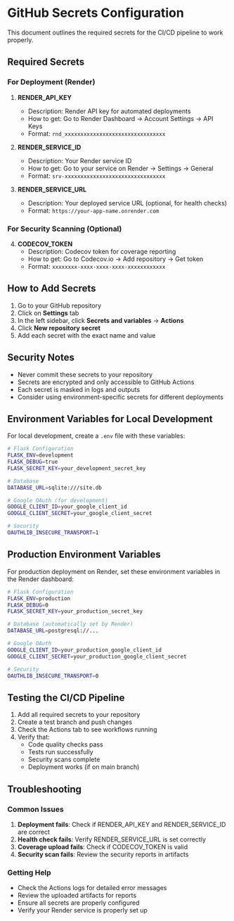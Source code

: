 # GitHub Secrets Configuration

This document outlines the required secrets for the CI/CD pipeline to work properly.

## Required Secrets

### For Deployment (Render)

1. **RENDER_API_KEY**
   - Description: Render API key for automated deployments
   - How to get: Go to Render Dashboard → Account Settings → API Keys
   - Format: `rnd_xxxxxxxxxxxxxxxxxxxxxxxxxxxxxxxx`

2. **RENDER_SERVICE_ID**
   - Description: Your Render service ID
   - How to get: Go to your service on Render → Settings → General
   - Format: `srv-xxxxxxxxxxxxxxxxxxxxxxxxxxxxxxxx`

3. **RENDER_SERVICE_URL**
   - Description: Your deployed service URL (optional, for health checks)
   - Format: `https://your-app-name.onrender.com`

### For Security Scanning (Optional)

4. **CODECOV_TOKEN**
   - Description: Codecov token for coverage reporting
   - How to get: Go to Codecov.io → Add repository → Get token
   - Format: `xxxxxxxx-xxxx-xxxx-xxxx-xxxxxxxxxxxx`

## How to Add Secrets

1. Go to your GitHub repository
2. Click on **Settings** tab
3. In the left sidebar, click **Secrets and variables** → **Actions**
4. Click **New repository secret**
5. Add each secret with the exact name and value

## Security Notes

- Never commit these secrets to your repository
- Secrets are encrypted and only accessible to GitHub Actions
- Each secret is masked in logs and outputs
- Consider using environment-specific secrets for different deployments

## Environment Variables for Local Development

For local development, create a `.env` file with these variables:

```bash
# Flask Configuration
FLASK_ENV=development
FLASK_DEBUG=true
FLASK_SECRET_KEY=your_development_secret_key

# Database
DATABASE_URL=sqlite:///site.db

# Google OAuth (for development)
GOOGLE_CLIENT_ID=your_google_client_id
GOOGLE_CLIENT_SECRET=your_google_client_secret

# Security
OAUTHLIB_INSECURE_TRANSPORT=1
```

## Production Environment Variables

For production deployment on Render, set these environment variables in the Render dashboard:

```bash
# Flask Configuration
FLASK_ENV=production
FLASK_DEBUG=0
FLASK_SECRET_KEY=your_production_secret_key

# Database (automatically set by Render)
DATABASE_URL=postgresql://...

# Google OAuth
GOOGLE_CLIENT_ID=your_production_google_client_id
GOOGLE_CLIENT_SECRET=your_production_google_client_secret

# Security
OAUTHLIB_INSECURE_TRANSPORT=0
```

## Testing the CI/CD Pipeline

1. Add all required secrets to your repository
2. Create a test branch and push changes
3. Check the Actions tab to see workflows running
4. Verify that:
   - Code quality checks pass
   - Tests run successfully
   - Security scans complete
   - Deployment works (if on main branch)

## Troubleshooting

### Common Issues

1. **Deployment fails**: Check if RENDER_API_KEY and RENDER_SERVICE_ID are correct
2. **Health check fails**: Verify RENDER_SERVICE_URL is set correctly
3. **Coverage upload fails**: Check if CODECOV_TOKEN is valid
4. **Security scan fails**: Review the security reports in artifacts

### Getting Help

- Check the Actions logs for detailed error messages
- Review the uploaded artifacts for reports
- Ensure all secrets are properly configured
- Verify your Render service is properly set up
